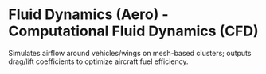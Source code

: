 # Fluid Dynamics (Aero) - Computational Fluid Dynamics (CFD)
Simulates airflow around vehicles/wings on mesh-based clusters; outputs
drag/lift coefficients to optimize aircraft fuel efficiency.
